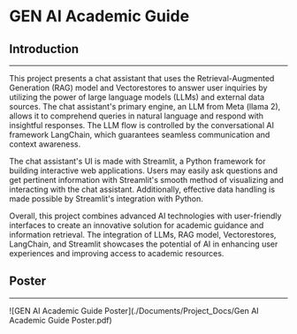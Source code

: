 # GEN AI Academic Guide

## Introduction
------------
This project presents a chat assistant that uses the Retrieval-Augmented Generation (RAG) model and Vectorestores to answer user inquiries by utilizing the power of large language models (LLMs) and external data sources. The chat assistant's primary engine, an LLM from Meta (llama 2), allows it to comprehend queries in natural language and respond with insightful responses. The LLM flow is controlled by the conversational AI framework LangChain, which guarantees seamless communication and context awareness. 

The chat assistant's UI is made with Streamlit, a Python framework for building interactive web applications. Users may easily ask questions and get pertinent information with Streamlit's smooth method of visualizing and interacting with the chat assistant. Additionally, effective data handling is made possible by Streamlit's integration with Python.

Overall, this project combines advanced AI technologies with user-friendly interfaces to create an innovative solution for academic guidance and information retrieval. The integration of LLMs, RAG model, Vectorestores, LangChain, and Streamlit showcases the potential of AI in enhancing user experiences and improving access to academic resources.

## Poster
------------
![GEN AI Academic Guide Poster](./Documents/Project_Docs/Gen AI Academic Guide Poster.pdf)